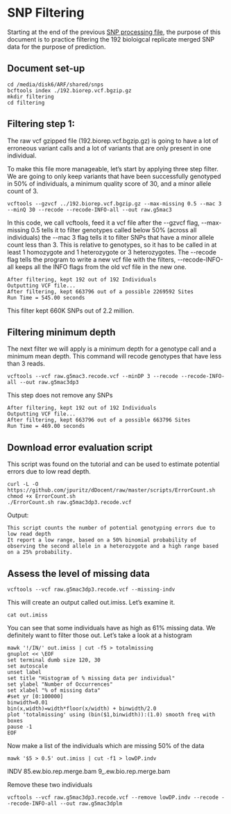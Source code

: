 # SNP Filtering

Starting at the end of the previous [SNP processing file](https://github.com/arfesta/Breeding-Value-Prediction/blob/master/disk6directory/snps/012918processing_snps_notes.Rmd), the purpose of this document is to practice filtering the 192 bioloigcal replicate merged SNP data for the purpose of prediction.

## Document set-up

```
cd /media/disk6/ARF/shared/snps
bcftools index ./192.biorep.vcf.bgzip.gz
mkdir filtering
cd filtering
```

## Filtering step 1:

The raw vcf gzipped file (192.biorep.vcf.bgzip.gz) is going to have a lot of erroneous variant calls and a lot of variants that are only present in one individual.

To make this file more manageable, let’s start by applying three step filter. We are going to only keep variants that have been successfully genotyped in 50% of individuals, a minimum quality score of 30, and a minor allele count of 3.

```
vcftools --gzvcf ../192.biorep.vcf.bgzip.gz --max-missing 0.5 --mac 3 --minQ 30 --recode --recode-INFO-all --out raw.g5mac3
```

In this code, we call vcftools, feed it a vcf file after the --gzvcf flag, --max-missing 0.5 tells it to filter genotypes called below 50% (across all individuals) the --mac 3 flag tells it to filter SNPs that have a minor allele count less than 3.
This is relative to genotypes, so it has to be called in at least 1 homozygote and 1 heterozygote or 3 heterozygotes. The --recode flag tells the program to write a new vcf file with the filters, --recode-INFO-all keeps all the INFO flags from the old vcf file in the new one.

```
After filtering, kept 192 out of 192 Individuals
Outputting VCF file...
After filtering, kept 663796 out of a possible 2269592 Sites
Run Time = 545.00 seconds
```

This filter kept 660K SNPs out of 2.2 million.

## Filtering minimum depth

The next filter we will apply is a minimum depth for a genotype call and a minimum mean depth. This command will recode genotypes that have less than 3 reads.

```
vcftools --vcf raw.g5mac3.recode.vcf --minDP 3 --recode --recode-INFO-all --out raw.g5mac3dp3
```

This step does not remove any SNPs

```
After filtering, kept 192 out of 192 Individuals
Outputting VCF file...
After filtering, kept 663796 out of a possible 663796 Sites
Run Time = 469.00 seconds
```

## Download error evaluation script

This script was found on the tutorial and can be used to estimate potential errors due to low read depth.

```
curl -L -O https://github.com/jpuritz/dDocent/raw/master/scripts/ErrorCount.sh
chmod +x ErrorCount.sh 
./ErrorCount.sh raw.g5mac3dp3.recode.vcf
```

Output:
```
This script counts the number of potential genotyping errors due to low read depth
It report a low range, based on a 50% binomial probability of observing the second allele in a heterozygote and a high range based on a 25% probability.
```

## Assess the level of missing data

```
vcftools --vcf raw.g5mac3dp3.recode.vcf --missing-indv
```

This will create an output called out.imiss. Let’s examine it.

```
cat out.imiss
```

You can see that some individuals have as high as 61% missing data. We definitely want to filter those out. Let’s take a look at a histogram

```
mawk '!/IN/' out.imiss | cut -f5 > totalmissing
gnuplot << \EOF 
set terminal dumb size 120, 30
set autoscale 
unset label
set title "Histogram of % missing data per individual"
set ylabel "Number of Occurrences"
set xlabel "% of missing data"
#set yr [0:100000]
binwidth=0.01
bin(x,width)=width*floor(x/width) + binwidth/2.0
plot 'totalmissing' using (bin($1,binwidth)):(1.0) smooth freq with boxes
pause -1
EOF
```

Now make a list of the individuals which are missing 50% of the data

```
mawk '$5 > 0.5' out.imiss | cut -f1 > lowDP.indv
```
INDV
85.ew.bio.rep.merge.bam
9_.ew.bio.rep.merge.bam

Remove these two individuals

```
vcftools --vcf raw.g5mac3dp3.recode.vcf --remove lowDP.indv --recode --recode-INFO-all --out raw.g5mac3dplm
```
